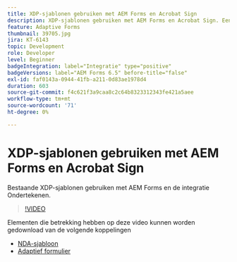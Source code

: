 ```yaml
---
title: XDP-sjablonen gebruiken met AEM Forms en Acrobat Sign
description: XDP-sjablonen gebruiken met AEM Forms en Acrobat Sign. Een video waarin de bestaande XDP-sjablonen worden benut met AEM Forms en waarin de integratie wordt ondertekend.
feature: Adaptive Forms
thumbnail: 39705.jpg
jira: KT-6143
topic: Development
role: Developer
level: Beginner
badgeIntegration: label="Integratie" type="positive"
badgeVersions: label="AEM Forms 6.5" before-title="false"
exl-id: faf0143a-0944-41fb-a211-0d83ae1978d4
duration: 603
source-git-commit: f4c621f3a9caa8c2c64b8323312343fe421a5aee
workflow-type: tm+mt
source-wordcount: '71'
ht-degree: 0%

---
```


# XDP-sjablonen gebruiken met AEM Forms en Acrobat Sign

Bestaande XDP-sjablonen gebruiken met AEM Forms en de integratie Ondertekenen.

>[!VIDEO](https://video.tv.adobe.com/v/39705?quality=12&learn=on)

Elementen die betrekking hebben op deze video kunnen worden gedownload van de volgende koppelingen

* [NDA-sjabloon](assets/nda-agreement-xdp-template.zip)
* [Adaptief formulier](assets/nda-agreement-af-with-xdp-template.zip)
